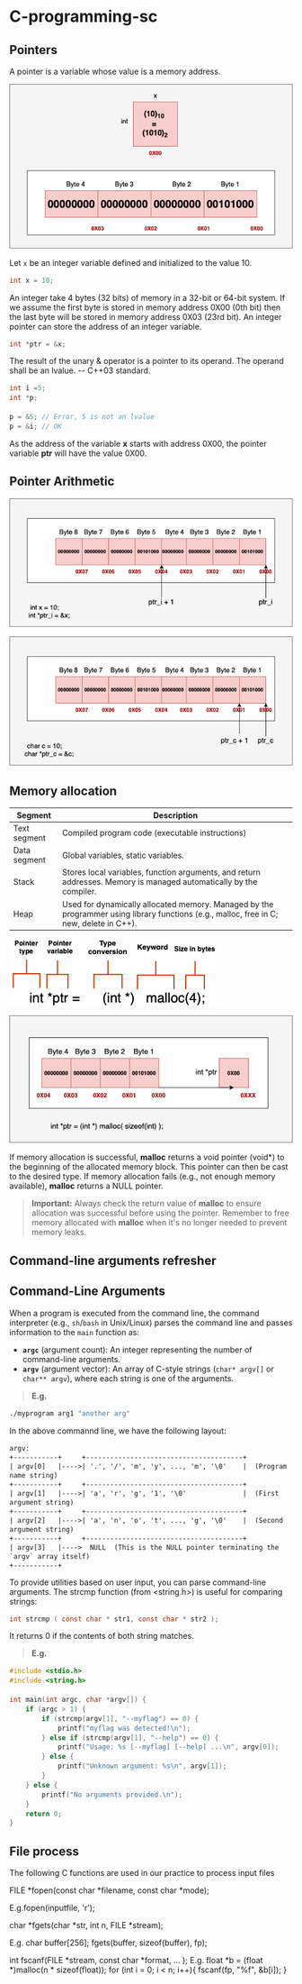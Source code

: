# C-programming-sc

## Pointers

A pointer is a variable whose value is a memory address.

![Memory layout showing a variable x and a pointer ptr pointing to x](fig/pointers.png)

Let `x` be an integer variable defined and initialized to the value 10.

```c
int x = 10;
```

An integer take 4 bytes (32 bits) of memory in a 32-bit or 64-bit system. If we assume the first byte is stored in memory address 0X00 (0th bit) then the last byte will be stored in memory address 0X03 (23rd bit). An integer pointer can store the address of an integer variable.

```c
int *ptr = &x;
```

The result of the unary & operator is a pointer to its operand. The operand shall be an lvalue. -- C++03 standard.

```c 
int i =5;
int *p;

p = &5; // Error, 5 is not an lvalue
p = &i; // OK
```

As the address of the variable **x** starts with address 0X00, the pointer variable **ptr** will have the value 0X00. 

## Pointer Arithmetic

![memory](fig/pointers_arith_int.png)

![memory](fig/pointers_arith_char.png)

## Memory allocation

| Segment       | Description                                                                        |
|---------------|------------------------------------------------------------------------------------|
| Text segment  | Compiled program code (executable instructions)                                                                      |
| Data segment  | Global variables, static variables.                                                |
| Stack         | Stores local variables, function arguments, and return addresses. Memory is managed automatically by the compiler.                                          |
| Heap          | Used for dynamically allocated memory. Managed by the programmer using library functions (e.g., malloc, free in C; new, delete in C++).


![memory](fig/malloc.png)


![memory](fig/dynamic_mem.png)

If memory allocation is successful, **malloc** returns a void pointer (void*) to the beginning of the allocated memory block. This pointer can then be cast to the desired type. If memory allocation fails (e.g., not enough memory available), **malloc** returns a NULL pointer.

> **Important:** Always check the return value of **malloc** to ensure allocation was successful before using the pointer. Remember to free memory allocated with **malloc** when it's no longer needed to prevent memory leaks.


## Command-line arguments refresher
## Command-Line Arguments

When a program is executed from the command line, the command interpreter (e.g., `sh`/`bash` in Unix/Linux) parses the command line and passes information to the `main` function as:

- **`argc`** (argument count): An integer representing the number of command-line arguments.  
- **`argv`** (argument vector): An array of C-style strings (`char* argv[]` or `char** argv`), where each string is one of the arguments.

> **E.g.**

```bash
./myprogram arg1 "another arg"
```
In the above commannd line, we have the following layout:

```text
argv:
+-----------+     +---------------------------------------+
| argv[0]   |---->| '.', '/', 'm', 'y', ..., 'm', '\0'    |  (Program name string)
+-----------+     +---------------------------------------+
| argv[1]   |---->| 'a', 'r', 'g', '1', '\0'              |  (First argument string)
+-----------+     +---------------------------------------+
| argv[2]   |---->| 'a', 'n', 'o', 't', ..., 'g', '\0'    |  (Second argument string)
+-----------+     +---------------------------------------+
| argv[3]   |---->  NULL  (This is the NULL pointer terminating the `argv` array itself)
+-----------+
```

To provide utilities based on user input, you can parse command-line arguments. The strcmp function (from <string.h>) is useful for comparing strings:

```c
int strcmp ( const char * str1, const char * str2 );
```

It returns 0 if the contents of both string matches.

> **E.g.**
```c
#include <stdio.h>
#include <string.h>

int main(int argc, char *argv[]) {
    if (argc > 1) { 
        if (strcmp(argv[1], "--myflag") == 0) {
            printf("myflag was detected!\n");
        } else if (strcmp(argv[1], "--help") == 0) {
            printf("Usage: %s [--myflag] [--help] ...\n", argv[0]);
        } else {
            printf("Unknown argument: %s\n", argv[1]);
        }
    } else {
        printf("No arguments provided.\n");
    }
    return 0;
}
```



## File process

The following C functions are used in our practice to process input files

FILE *fopen(const char *filename, const char *mode);

E.g.fopen(inputfile, 'r');

char *fgets(char *str, int n, FILE *stream);

E.g. char buffer[256];
fgets(buffer, sizeof(buffer), fp);


int fscanf(FILE *stream, const char *format, ... );
E.g.  float *b = (float *)malloc(n * sizeof(float));
      for (int i = 0; i < n; i++){
        fscanf(fp, "%f", &b[i]);
      }
